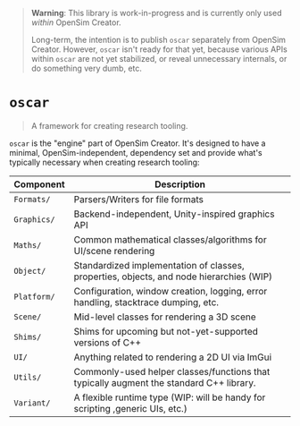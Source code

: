 ﻿> **Warning**: This library is work-in-progress and is currently
> only used *within* OpenSim Creator.
>
> Long-term, the intention is to publish `oscar` separately from OpenSim Creator.
> However, `oscar` isn't ready for that yet, because various APIs within `oscar`
> are not yet stabilized, or reveal unnecessary internals, or do something very
> dumb, etc.

# `oscar`

> A framework for creating research tooling.

`oscar` is the "engine" part of OpenSim Creator. It's designed to have
a minimal, OpenSim-independent, dependency set and provide what's typically
necessary when creating research tooling:

| Component | Description |
| - | - |
| `Formats/` | Parsers/Writers for file formats |
| `Graphics/` | Backend-independent, Unity-inspired graphics API |
| `Maths/` | Common mathematical classes/algorithms for UI/scene rendering |
| `Object/` | Standardized implementation of classes, properties, objects, and node hierarchies (WIP) |
| `Platform/` | Configuration, window creation, logging, error handling, stacktrace dumping, etc. |
| `Scene/` | Mid-level classes for rendering a 3D scene |
| `Shims/` | Shims for upcoming but not-yet-supported versions of C++ |
| `UI/` | Anything related to rendering a 2D UI via ImGui |
| `Utils/` | Commonly-used helper classes/functions that typically augment the standard C++ library. |
| `Variant/` | A flexible runtime type (WIP: will be handy for scripting ,generic UIs, etc.) |
